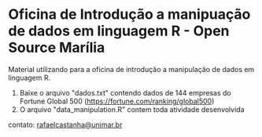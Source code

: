 # Oficina de Introdução a manipuação de dados em linguagem R - Open Source Marília

Material utilizando para a oficina de introdução a manipulação de dados em linguagem R.

1) Baixe o arquivo "dados.txt" contendo dados de 144 empresas do Fortune Global 500 (https://fortune.com/ranking/global500)
2) O arquivo "data_manipulation.R" contem toda atividade desenvolvida

contato: rafaelcastanha@unimar.br
